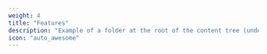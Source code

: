 ```yaml
---
weight: 4
title: "Features"
description: "Example of a folder at the root of the content tree (under `/docs`)"
icon: "auto_awesome"
---
```

